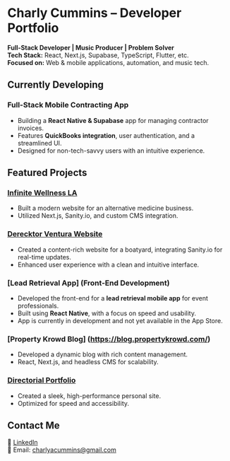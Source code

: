 # Charly Cummins – Developer Portfolio  

 **Full-Stack Developer | Music Producer | Problem Solver**  
 **Tech Stack:** React, Next.js, Supabase, TypeScript, Flutter, etc.  
 **Focused on:** Web & mobile applications, automation, and music tech.  

##  Currently Developing  
### Full-Stack Mobile Contracting App  
- Building a **React Native & Supabase** app for managing contractor invoices.  
- Features **QuickBooks integration**, user authentication, and a streamlined UI.  
- Designed for non-tech-savvy users with an intuitive experience.  

##  Featured Projects  
### [Infinite Wellness LA](https://www.infinitewellnessla.com/)
- Built a modern website for an alternative medicine business.
- Utilized Next.js, Sanity.io, and custom CMS integration.

### [Derecktor Ventura Website](https://derecktorventura.com/)
- Created a content-rich website for a boatyard, integrating Sanity.io for real-time updates.
- Enhanced user experience with a clean and intuitive interface.

### [Lead Retrieval App] (Front-End Development)
- Developed the front-end for a **lead retrieval mobile app** for event professionals.  
- Built using **React Native**, with a focus on speed and usability.  
- App is currently in development and not yet available in the App Store.

### [Property Krowd Blog] (https://blog.propertykrowd.com/)
- Developed a dynamic blog with rich content management.
- React, Next.js, and headless CMS for scalability.

### [Directorial Portfolio](https://www.jasonkoffeman.com/)
- Created a sleek, high-performance personal site.
- Optimized for speed and accessibility.

##  Contact Me  
🔗 [LinkedIn](https://www.linkedin.com/in/charles-cummins-8a976a186/)  
📧 Email: charlyacummins@gmail.com  
